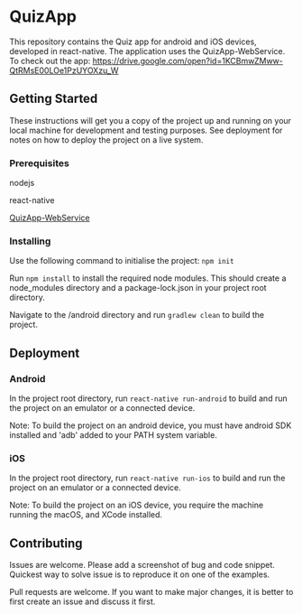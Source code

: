 # QuizApp

This repository contains the Quiz app for android and iOS devices, developed in react-native. The application uses the QuizApp-WebService.
To check out the app: https://drive.google.com/open?id=1KCBmwZMww-QtRMsE00LOe1PzUYOXzu_W

## Getting Started

These instructions will get you a copy of the project up and running on your local machine for development and testing purposes. See deployment for notes on how to deploy the project on a live system.

### Prerequisites

nodejs

react-native

[QuizApp-WebService](https://github.com/shreyasnisal/QuizApp-WebService)

### Installing

Use the following command to initialise the project:
`npm init`

Run `npm install` to install the required node modules. This should create a node_modules directory and a package-lock.json in your project root directory.

Navigate to the /android directory and run `gradlew clean` to build the project.

## Deployment

### Android
In the project root directory, run `react-native run-android` to build and run the project on an emulator or a connected device.

Note: To build the project on an android device, you must have android SDK installed and 'adb' added to your PATH system variable.

### iOS
In the project root directory, run `react-native run-ios` to build and run the project on an emulator or a connected device.

Note: To build the project on an iOS device, you require the machine running the macOS, and XCode installed.

## Contributing

Issues are welcome. Please add a screenshot of bug and code snippet. Quickest way to solve issue is to reproduce it on one of the examples.

Pull requests are welcome. If you want to make major changes, it is better to first create an issue and discuss it first.

